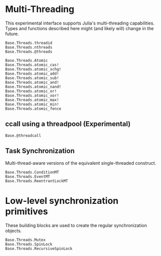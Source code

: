 # Multi-Threading

This experimental interface supports Julia's multi-threading capabilities. Types and functions
described here might (and likely will) change in the future.

```@docs
Base.Threads.threadid
Base.Threads.nthreads
Base.Threads.@threads
```

```@docs
Base.Threads.Atomic
Base.Threads.atomic_cas!
Base.Threads.atomic_xchg!
Base.Threads.atomic_add!
Base.Threads.atomic_sub!
Base.Threads.atomic_and!
Base.Threads.atomic_nand!
Base.Threads.atomic_or!
Base.Threads.atomic_xor!
Base.Threads.atomic_max!
Base.Threads.atomic_min!
Base.Threads.atomic_fence
```

## ccall using a threadpool (Experimental)

```@docs
Base.@threadcall
```

## Task Synchronization

Multi-thread-aware versions of the equivalent single-threaded construct.

```@docs
Base.Threads.ConditionMT
Base.Threads.EventMT
Base.Threads.ReentrantLockMT
```

# Low-level synchronization primitives

These building blocks are used to create the regular synchronization objects.

```@docs
Base.Threads.Mutex
Base.Threads.SpinLock
Base.Threads.RecursiveSpinLock
```
